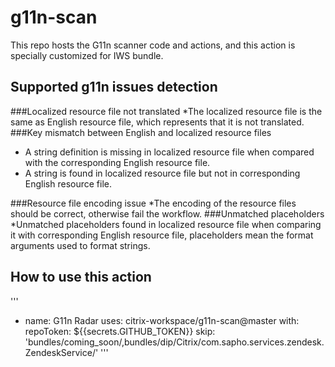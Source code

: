 # g11n-scan
This repo hosts the G11n scanner code and actions, and this action is specially customized for IWS bundle.
## Supported g11n issues detection

###Localized resource file not translated
*The localized resource file is the same as English resource file, which represents that it is not translated.
###Key mismatch between English and localized resource files 
* A string definition is missing in localized resource file when compared with the corresponding English resource file.
* A string is found in localized resource file but not in corresponding English resource file.

###Resource file encoding issue
*The encoding of the resource files should be correct, otherwise fail the workflow.
###Unmatched placeholders
*Unmatched placeholders found in localized resource file when comparing it with corresponding English resource file, placeholders mean the format arguments used to format strings.

## How to use this action
'''
  - name: G11n Radar
    uses: citrix-workspace/g11n-scan@master
    with:
      repoToken: ${{secrets.GITHUB_TOKEN}}
      skip: 'bundles/coming_soon/,bundles/dip/Citrix/com.sapho.services.zendesk.ZendeskService/'
'''
